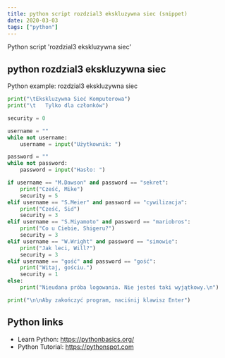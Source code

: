 ```yaml
---
title: python script rozdzial3 ekskluzywna siec (snippet)
date: 2020-03-03
tags: ["python"]
---
```

Python script 'rozdzial3 ekskluzywna siec'


## python rozdzial3 ekskluzywna siec

Python example: rozdzial3 ekskluzywna siec

```python
print("\tEkskluzywna Sieć Komputerowa")
print("\t   Tylko dla członków")

security = 0

username = ""
while not username:
    username = input("Użytkownik: ")

password = ""
while not password:
    password = input("Hasło: ")

if username == "M.Dawson" and password == "sekret":
    print("Cześć, Mike")
    security = 5
elif username == "S.Meier" and password == "cywilizacja":
    print("Cześć, Sid")
    security = 3
elif username == "S.Miyamoto" and password == "mariobros":
    print("Co u Ciebie, Shigeru?")
    security = 3
elif username == "W.Wright" and password == "simowie":
    print("Jak leci, Will?")
    security = 3
elif username == "gość" and password == "gość":
    print("Witaj, gościu.")
    security = 1
else:
    print("Nieudana próba logowania. Nie jesteś taki wyjątkowy.\n")

print("\n\nAby zakończyć program, naciśnij klawisz Enter")


```

## Python links

- Learn Python: https://pythonbasics.org/
- Python Tutorial: https://pythonspot.com
